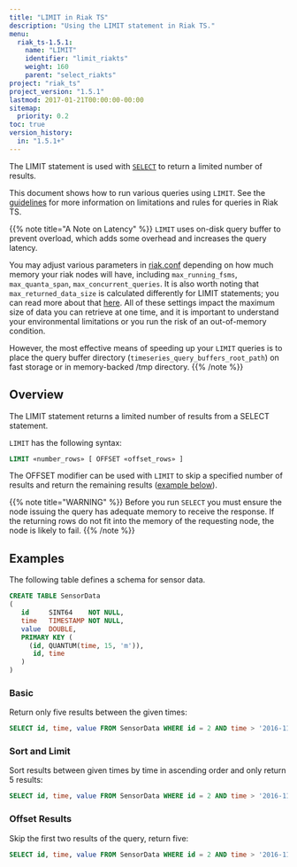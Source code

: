 ```yaml
---
title: "LIMIT in Riak TS"
description: "Using the LIMIT statement in Riak TS."
menu:
  riak_ts-1.5.1:
    name: "LIMIT"
    identifier: "limit_riakts"
    weight: 160
    parent: "select_riakts"
project: "riak_ts"
project_version: "1.5.1"
lastmod: 2017-01-21T00:00:00-00:00
sitemap:
  priority: 0.2
toc: true
version_history:
  in: "1.5.1+"
---
```


[select]: {{<baseurl>}}riak/ts/1.5.1/using/querying/select
[query guidelines]: {{<baseurl>}}riak/ts/1.5.1/using/querying/guidelines/
[configuring]: {{<baseurl>}}riak/ts/1.5.1/configuring/riakconf/#maximum-returned-data-size

The LIMIT statement is used with [`SELECT`][select] to return a limited number of results.

This document shows how to run various queries using `LIMIT`. See the [guidelines][query guidelines] for more information on limitations and rules for queries in Riak TS.

{{% note title="A Note on Latency" %}}
`LIMIT` uses on-disk query buffer to prevent overload, which adds some overhead and increases the query latency.

You may adjust various parameters in [riak.conf]({{<baseurl>}}riak/ts/1.5.1/configuring/riakconf/) depending on how much memory your riak nodes will have, including `max_running_fsms`, `max_quanta_span`, `max_concurrent_queries`. It is also worth noting that `max_returned_data_size` is calculated differently for LIMIT statements; you can read more about that [here]({{<baseurl>}}riak/ts/1.5.1/configuring/riakconf/#maximum-returned-data-size). All of these settings impact the maximum size of data you can retrieve at one time, and it is important to understand your environmental limitations or you run the risk of an out-of-memory condition.

However, the most effective means of speeding up your `LIMIT` queries is to place the query buffer directory (`timeseries_query_buffers_root_path`) on fast storage or in memory-backed /tmp directory.
{{% /note %}}

## Overview

The LIMIT statement returns a limited number of results from a SELECT statement.

`LIMIT` has the following syntax:

```sql
LIMIT «number_rows» [ OFFSET «offset_rows» ]
```

The OFFSET modifier can be used with `LIMIT` to skip a specified number of results and return the remaining results ([example below](#offset-results)).

{{% note title="WARNING" %}}
Before you run `SELECT` you must ensure the node issuing the query has adequate memory to receive the response. If the returning rows do not fit into the memory of the requesting node, the node is likely to fail.
{{% /note %}}

## Examples

The following table defines a schema for sensor data.

```sql
CREATE TABLE SensorData
(
   id     SINT64    NOT NULL,
   time   TIMESTAMP NOT NULL,
   value  DOUBLE,
   PRIMARY KEY (
     (id, QUANTUM(time, 15, 'm')),
      id, time
   )
)
```

### Basic

Return only five results between the given times:

```sql
SELECT id, time, value FROM SensorData WHERE id = 2 AND time > '2016-11-28 06:00:00' AND time < '2016-11-28 06:10:10' LIMIT 5;
```

### Sort and Limit

Sort results between given times by time in ascending order and only return 5 results:

```sql
SELECT id, time, value FROM SensorData WHERE id = 2 AND time > '2016-11-28 06:00:00' AND time < '2016-11-28 06:10:10' ORDER BY time ASC LIMIT 5;
```

### Offset Results

Skip the first two results of the query, return five:

```sql
SELECT id, time, value FROM SensorData WHERE id = 2 AND time > '2016-11-28 06:00:00' AND time < '2016-11-28 06:10:10' LIMIT 5 OFFSET 2;
```
